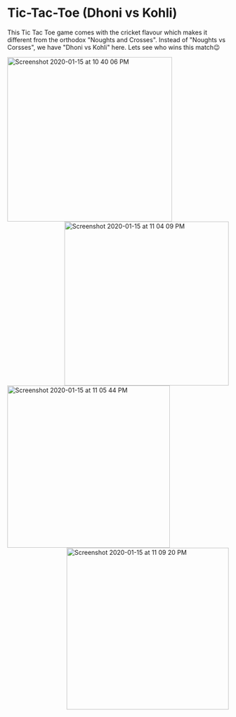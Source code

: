 # Tic-Tac-Toe (Dhoni vs Kohli)
This Tic Tac Toe game comes with the cricket flavour which makes it different from the orthodox "Noughts and Crosses". Instead of "Noughts vs Corsses", we have "Dhoni vs Kohli" here. Lets see who wins this match😉

<img width="375" alt="Screenshot 2020-01-15 at 10 40 06 PM" src="https://user-images.githubusercontent.com/47595149/72455082-20c5dd80-37e8-11ea-86a0-9caaa7d0ee04.png"> <img width="374" align = "right" alt="Screenshot 2020-01-15 at 11 04 09 PM" src="https://user-images.githubusercontent.com/47595149/72456811-6932ca80-37eb-11ea-9201-f334456dca6e.png">
<img width="370" alt="Screenshot 2020-01-15 at 11 05 44 PM" src="https://user-images.githubusercontent.com/47595149/72456921-97180f00-37eb-11ea-9a9b-ec3b9df7e9f1.png"> <img width="369" align = "right" alt="Screenshot 2020-01-15 at 11 09 20 PM" src="https://user-images.githubusercontent.com/47595149/72457207-186fa180-37ec-11ea-867a-609670851dda.png">
